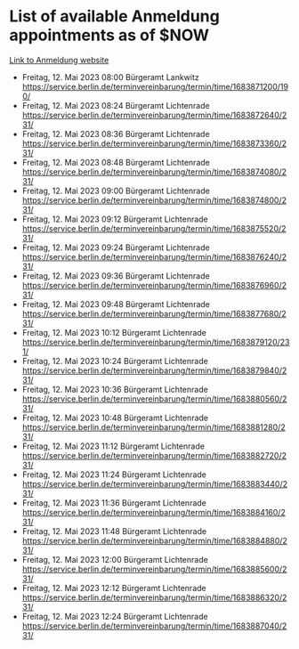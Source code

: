# List of available Anmeldung appointments as of $NOW
[Link to Anmeldung website](https://service.berlin.de/terminvereinbarung/termin/tag.php?termin=1&anliegen[]=120686&dienstleisterlist=122210,122217,327316,122219,327312,122227,327314,122231,327346,122243,327348,122254,122252,329742,122260,329745,122262,329748,122271,327278,122273,327274,122277,327276,330436,122280,327294,122282,327290,122284,327292,122291,327270,122285,327266,122286,327264,122296,327268,150230,329760,122297,327286,122294,327284,122312,329763,122314,329775,122304,327330,122311,327334,122309,327332,317869,122281,327352,122279,329772,122283,122276,327324,122274,327326,122267,329766,122246,327318,122251,327320,122257,327322,122208,327298,122226,327300&herkunft=http%3A%2F%2Fservice.berlin.de%2Fdienstleistung%2F120686%2F)
- Freitag, 12. Mai 2023 08:00 Bürgeramt Lankwitz https://service.berlin.de/terminvereinbarung/termin/time/1683871200/190/
- Freitag, 12. Mai 2023 08:24 Bürgeramt Lichtenrade https://service.berlin.de/terminvereinbarung/termin/time/1683872640/231/
- Freitag, 12. Mai 2023 08:36 Bürgeramt Lichtenrade https://service.berlin.de/terminvereinbarung/termin/time/1683873360/231/
- Freitag, 12. Mai 2023 08:48 Bürgeramt Lichtenrade https://service.berlin.de/terminvereinbarung/termin/time/1683874080/231/
- Freitag, 12. Mai 2023 09:00 Bürgeramt Lichtenrade https://service.berlin.de/terminvereinbarung/termin/time/1683874800/231/
- Freitag, 12. Mai 2023 09:12 Bürgeramt Lichtenrade https://service.berlin.de/terminvereinbarung/termin/time/1683875520/231/
- Freitag, 12. Mai 2023 09:24 Bürgeramt Lichtenrade https://service.berlin.de/terminvereinbarung/termin/time/1683876240/231/
- Freitag, 12. Mai 2023 09:36 Bürgeramt Lichtenrade https://service.berlin.de/terminvereinbarung/termin/time/1683876960/231/
- Freitag, 12. Mai 2023 09:48 Bürgeramt Lichtenrade https://service.berlin.de/terminvereinbarung/termin/time/1683877680/231/
- Freitag, 12. Mai 2023 10:12 Bürgeramt Lichtenrade https://service.berlin.de/terminvereinbarung/termin/time/1683879120/231/
- Freitag, 12. Mai 2023 10:24 Bürgeramt Lichtenrade https://service.berlin.de/terminvereinbarung/termin/time/1683879840/231/
- Freitag, 12. Mai 2023 10:36 Bürgeramt Lichtenrade https://service.berlin.de/terminvereinbarung/termin/time/1683880560/231/
- Freitag, 12. Mai 2023 10:48 Bürgeramt Lichtenrade https://service.berlin.de/terminvereinbarung/termin/time/1683881280/231/
- Freitag, 12. Mai 2023 11:12 Bürgeramt Lichtenrade https://service.berlin.de/terminvereinbarung/termin/time/1683882720/231/
- Freitag, 12. Mai 2023 11:24 Bürgeramt Lichtenrade https://service.berlin.de/terminvereinbarung/termin/time/1683883440/231/
- Freitag, 12. Mai 2023 11:36 Bürgeramt Lichtenrade https://service.berlin.de/terminvereinbarung/termin/time/1683884160/231/
- Freitag, 12. Mai 2023 11:48 Bürgeramt Lichtenrade https://service.berlin.de/terminvereinbarung/termin/time/1683884880/231/
- Freitag, 12. Mai 2023 12:00 Bürgeramt Lichtenrade https://service.berlin.de/terminvereinbarung/termin/time/1683885600/231/
- Freitag, 12. Mai 2023 12:12 Bürgeramt Lichtenrade https://service.berlin.de/terminvereinbarung/termin/time/1683886320/231/
- Freitag, 12. Mai 2023 12:24 Bürgeramt Lichtenrade https://service.berlin.de/terminvereinbarung/termin/time/1683887040/231/
